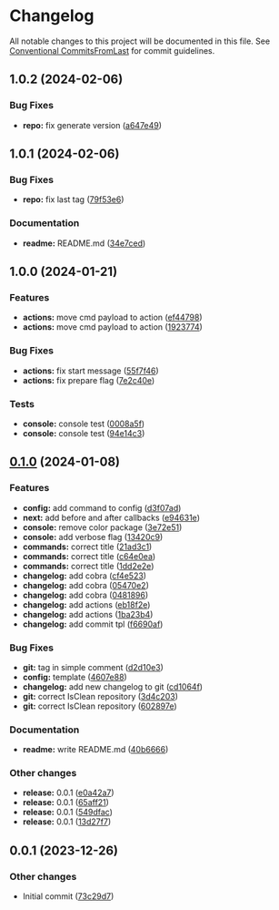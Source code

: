 # Changelog

All notable changes to this project will be documented in this file. See [Conventional CommitsFromLast](https://www.conventionalcommits.org/en/v1.0.0/) for commit guidelines.

## 1.0.2 (2024-02-06)

### Bug Fixes

* **repo:** fix generate version ([a647e49](https://github.com/klimby/version/commit/a647e495de468407dacc5191b0e6298e143c66f8))

## 1.0.1 (2024-02-06)

### Bug Fixes

* **repo:** fix last tag ([79f53e6](https://github.com/klimby/version/commit/79f53e6762cda8fbb04813f2b951ef26d9e574d5))

### Documentation

* **readme:** README.md ([34e7ced](https://github.com/klimby/version/commit/34e7ced2ad03784b6d61e2f24e579963bf180977))

## 1.0.0 (2024-01-21)

### Features

* **actions:** move cmd payload to action ([ef44798](https://github.com/klimby/version/commit/ef44798d0fbccb45b76ab0aabdb6e92b0c1ef96f))
* **actions:** move cmd payload to action ([1923774](https://github.com/klimby/version/commit/19237744a654dad03ae8c5fd6d55324ed6ee7020))

### Bug Fixes

* **actions:** fix start message ([55f7f46](https://github.com/klimby/version/commit/55f7f46d9b22ff02d1a875a2f3b26c24a8678dd1))
* **actions:** fix prepare flag ([7e2c40e](https://github.com/klimby/version/commit/7e2c40ec6588c32046eca2a5c0ce26a0a0169639))

### Tests

* **console:** console test ([0008a5f](https://github.com/klimby/version/commit/0008a5fdf8b1677ad9008d3c54802f6103266494))
* **console:** console test ([94e14c3](https://github.com/klimby/version/commit/94e14c31e14fd2a46d3bec52ef7983186961c0b4))

## [0.1.0](https://github.com/klimby/version/compare/v0.0.1...v0.1.0) (2024-01-08)

### Features

* **config:** add command to config ([d3f07ad](https://github.com/klimby/version/commit/d3f07adf8574628a2d1188fac7500f854dfec1f8))
* **next:** add before and after callbacks ([e94631e](https://github.com/klimby/version/commit/e94631e0b4cd42620c5d34ea8752d55cd6f4732e))
* **console:** remove color package ([3e72e51](https://github.com/klimby/version/commit/3e72e516c9934e34349ae6f0e4e14ee66d638fac))
* **console:** add verbose flag ([13420c9](https://github.com/klimby/version/commit/13420c9df7adaba794cbe15d736c7aba940b8249))
* **commands:** correct title ([21ad3c1](https://github.com/klimby/version/commit/21ad3c1b743c9b50262a1b8f38f195551929ebc2))
* **commands:** correct title ([c64e0ea](https://github.com/klimby/version/commit/c64e0ea832c091d653a288327291e104c25621c9))
* **commands:** correct title ([1dd2e2e](https://github.com/klimby/version/commit/1dd2e2efe8b1901da9f6b5037a496174069d3e34))
* **changelog:** add cobra ([cf4e523](https://github.com/klimby/version/commit/cf4e523645765a72088b4fa319c2d7f8ccdd6bfb))
* **changelog:** add cobra ([05470e2](https://github.com/klimby/version/commit/05470e25390f7359969b05df60a210ff4430e8d5))
* **changelog:** add cobra ([0481896](https://github.com/klimby/version/commit/0481896e394544a8c9e0f86f902b0e155939b435))
* **changelog:** add actions ([eb18f2e](https://github.com/klimby/version/commit/eb18f2e9d8afc27aa7de8336e754f5b91f0b762e))
* **changelog:** add actions ([1ba23b4](https://github.com/klimby/version/commit/1ba23b4a12f6cb9fc532f047d586bfa936a62339))
* **changelog:** add commit tpl ([f6690af](https://github.com/klimby/version/commit/f6690af0eadc1724f348f9d3ee935da23a6ecaff))

### Bug Fixes

* **git:** tag in simple comment ([d2d10e3](https://github.com/klimby/version/commit/d2d10e37b851bbda6d1daa61ddb0c54ea79fdcde))
* **config:** template ([4607e88](https://github.com/klimby/version/commit/4607e88403393fa49935acbe7a7ee9dd60b5f049))
* **changelog:** add new changelog to git ([cd1064f](https://github.com/klimby/version/commit/cd1064f0cddb7948f701359675d08bc456d396e0))
* **git:** correct IsClean repository ([3d4c203](https://github.com/klimby/version/commit/3d4c2038030d1851b5651ac19a7967617c21d452))
* **git:** correct IsClean repository ([602897e](https://github.com/klimby/version/commit/602897e293f6eb7702616712414a9f4107819b53))

### Documentation

* **readme:** write README.md ([40b6666](https://github.com/klimby/version/commit/40b6666fa6f0fc59b071fb3b695026457df704cb))

### Other changes

* **release:** 0.0.1 ([e0a42a7](https://github.com/klimby/version/commit/e0a42a7dfef63667ff7676037d4dc37bd705e915))
* **release:** 0.0.1 ([65aff21](https://github.com/klimby/version/commit/65aff21810322f2667882f01741144488e3ece24))
* **release:** 0.0.1 ([549dfac](https://github.com/klimby/version/commit/549dfac2d4076778c549d051c4d75b66a0d2712a))
* **release:** 0.0.1 ([13d27f7](https://github.com/klimby/version/commit/13d27f7a8404d6cdba3e7ecd610f7f22ab7d927e))

## 0.0.1 (2023-12-26)

### Other changes

* Initial commit ([73c29d7](https://github.com/klimby/version/commit/73c29d7385cb3408ef462ae105424ed177fb1b4e))

